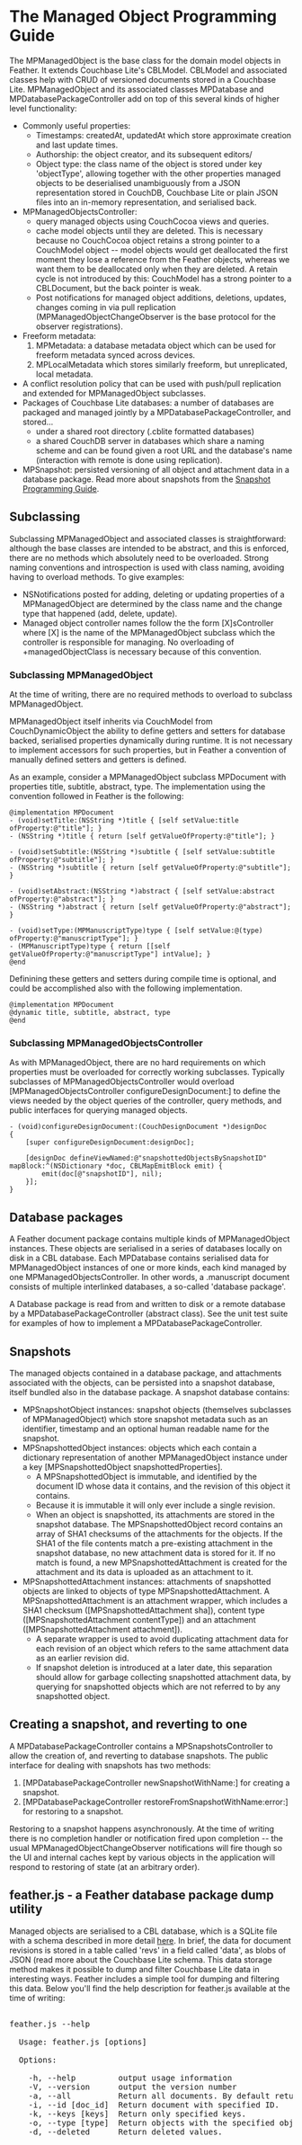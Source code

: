 # The Managed Object Programming Guide

The MPManagedObject is the base class for the domain model objects in Feather. It extends Couchbase Lite's CBLModel. CBLModel and associated classes help with CRUD of versioned documents stored in a Couchbase Lite. MPManagedObject and its associated classes MPDatabase and MPDatabasePackageController add on top of this several kinds of higher level functionality:

 - Commonly useful properties:
   - Timestamps: createdAt, updatedAt which store approximate creation and last update times.
   - Authorship: the object creator, and its subsequent editors/
   - Object type: the class name of the object is stored under key 'objectType', allowing together with the other properties managed objects to be deserialised unambiguously from a JSON representation stored in CouchDB, Couchbase Lite or plain JSON files into an in-memory representation, and serialised back.
 - MPManagedObjectsController:
    - query managed objects using CouchCocoa views and queries.
    - cache model objects until they are deleted. This is necessary because no CouchCocoa object retains a strong pointer to a CouchModel object -- model objects would get deallocated the first moment they lose a reference from the Feather objects, whereas we want them to be deallocated only when they are deleted. A retain cycle is not introduced by this: CouchModel has a strong pointer to a CBLDocument, but the back pointer is weak.
    - Post notifications for managed object additions, deletions, updates, changes coming in via pull replication (MPManagedObjectChangeObserver is the base protocol for the observer registrations).
 - Freeform metadata:
    1. MPMetadata: a database metadata object which can be used for freeform metadata synced across devices.
    2. MPLocalMetadata which stores similarly freeform, but unreplicated, local metadata.
 - A conflict resolution policy that can be used with push/pull replication and extended for MPManagedObject subclasses.
 - Packages of Couchbase Lite databases: a number of databases are packaged and managed jointly by a MPDatabasePackageController, and stored...
    - under a shared root directory (.cblite formatted databases)
    - a shared CouchDB server in databases which share a naming scheme and can be found given a root URL and the database's name (interaction with remote is done using replication).
 - MPSnapshot: persisted versioning of all object and attachment data in a database package. Read more about snapshots from the [Snapshot Programming Guide](docs/snapshots.html).


## Subclassing

Subclassing MPManagedObject and associated classes is straightforward: although the base classes are intended to be abstract, and this is enforced, there are no methods which absolutely need to be overloaded. Strong naming conventions and introspection is used with class naming, avoiding having to overload methods. To give examples:

 - NSNotifications posted for adding, deleting or updating properties of a MPManagedObject are determined by the class name and the change type that happened (add, delete, update).
 - Managed object controller names follow the the form [X]sController where [X] is the name of the MPManagedObject subclass which the controller is responsible for managing. No overloading of +managedObjectClass is necessary because of this convention.

### Subclassing MPManagedObject

At the time of writing, there are no required methods to overload to subclass MPManagedObject.

MPManagedObject itself inherits via CouchModel from CouchDynamicObject the ability to define getters and setters for database backed, serialised properties dynamically during runtime. It is not necessary to implement accessors for such properties, but in Feather a convention of manually defined setters and getters is defined.

As an example, consider a MPManagedObject subclass MPDocument with properties title, subtitle, abstract, type. The implementation using the convention followed in Feather is the following:

    @implementation MPDocument
    - (void)setTitle:(NSString *)title { [self setValue:title ofProperty:@"title"]; }
    - (NSString *)title { return [self getValueOfProperty:@"title"]; }

    - (void)setSubtitle:(NSString *)subtitle { [self setValue:subtitle ofProperty:@"subtitle"]; }
    - (NSString *)subtitle { return [self getValueOfProperty:@"subtitle"]; }

    - (void)setAbstract:(NSString *)abstract { [self setValue:abstract ofProperty:@"abstract"]; }
    - (NSString *)abstract { return [self getValueOfProperty:@"abstract"]; }

    - (void)setType:(MPManuscriptType)type { [self setValue:@(type) ofProperty:@"manuscriptType"]; }
    - (MPManuscriptType)type { return [[self getValueOfProperty:@"manuscriptType"] intValue]; }
    @end

Definining these getters and setters during compile time is optional, and could be accomplished also with the following implementation.

    @implementation MPDocument
    @dynamic title, subtitle, abstract, type
    @end

### Subclassing MPManagedObjectsController

As with MPManagedObject, there are no hard requirements on which properties must be overloaded for correctly working subclasses. Typically subclasses of MPManagedObjectsController would overload [MPManagedObjectsController configureDesignDocument:] to define the views needed by the object queries of the controller, query methods, and public interfaces for querying managed objects.

    - (void)configureDesignDocument:(CouchDesignDocument *)designDoc
    {
        [super configureDesignDocument:designDoc];

        [designDoc defineViewNamed:@"snapshottedObjectsBySnapshotID" mapBlock:^(NSDictionary *doc, CBLMapEmitBlock emit) {
            emit(doc[@"snapshotID"], nil);
        }];
    }


## Database packages

A Feather document package contains multiple kinds of MPManagedObject instances. These objects are serialised in a series of databases locally on disk in a CBL database. Each MPDatabase contains serialised data for MPManagedObject instances of one or more kinds, each kind managed by one MPManagedObjectsController. In other words, a .manuscript document consists of multiple interlinked databases, a so-called 'database package'.

A Database package is read from and written to disk or a remote database by a MPDatabasePackageController (abstract class). See the unit test suite for examples of how to implement a MPDatabasePackageController.

## Snapshots

The managed objects contained in a database package, and attachments associated with the objects, can be persisted into a snapshot database, itself bundled also in the database package. A snapshot database contains:

 - MPSnapshotObject instances: snapshot objects (themselves subclasses of MPManagedObject) which store snapshot metadata such as an identifier, timestamp and an optional human readable name for the snapshot.
 - MPSnapshottedObject instances: objects which each contain a dictionary representation of another MPManagedObject instance under a key [MPSnapshottedObject snapshottedProperties].
   - A MPSnapshottedObject is immutable, and identified by the document ID whose data it contains, and the revision of this object it contains.
   - Because it is immutable it will only ever include a single revision.
   - When an object is snapshotted, its attachments are stored in the snapshot database. The MPSnapshottedObject record contains an array of SHA1 checksums of the attachments for the objects. If the SHA1 of the file contents match a pre-existing attachment in the snapshot database, no new attachment data is stored for it. If no match is found, a new MPSnapshottedAttachment is created for the attachment and its data is uploaded as an attachment to it.
 - MPSnapshottedAttachment instances: attachments of snapshotted objects are linked to objects of type MPSnapshottedAttachment. A MPSnapshottedAttachment is an attachment wrapper, which includes a SHA1 checksum ([MPSnapshottedAttachment sha]), content type ([MPSnapshottedAttachment contentType]) and an attachment ([MPSnapshottedAttachment attachment]).
   - A separate wrapper is used to avoid duplicating attachment data for each revision of an object which refers to the same attachment data as an earlier revision did.
   - If snapshot deletion is introduced at a later date, this separation should allow for garbage collecting snapshotted attachment data, by querying for snapshotted objects which are not referred to by any snapshotted object.

## Creating a snapshot, and reverting to one

A MPDatabasePackageController contains a MPSnapshotsController to allow the creation of, and reverting to database snapshots. The public interface for dealing with snapshots has two methods:

 1. [MPDatabasePackageController newSnapshotWithName:] for creating a snapshot.
 2. [MPDatabasePackageController restoreFromSnapshotWithName:error:] for restoring to a snapshot.

Restoring to a snapshot happens asynchronously. At the time of writing there is no completion handler or notification fired upon completion -- the usual MPManagedObjectChangeObserver notifications will fire though so the UI and internal caches kept by various objects in the application will respond to restoring of state (at an arbitrary order).

## feather.js - a Feather database package dump utility

Managed objects are serialised to a CBL database, which is a SQLite file with a schema described in more detail [here](https://github.com/couchbase/couchbase-lite-ios/wiki/Object-Design-And-Schema). In brief, the data for document revisions is stored in a table called 'revs' in a field called 'data', as blobs of JSON (read more about the Couchbase Lite schema. This data storage method makes it possible to dump and filter Couchbase Lite data in interesting ways. Feather includes a simple tool for dumping and filtering this data. Below you'll find the help description for feather.js available at the time of writing:

<pre>

feather.js --help

  Usage: feather.js [options]

  Options:

    -h, --help         output usage information
    -V, --version      output the version number
    -a, --all          Return all documents. By default returns only current value.
    -i, --id [doc_id]  Return document with specified ID.
    -k, --keys [keys]  Return only specified keys.
    -o, --type [type]  Return objects with the specified objectType field.
    -d, --deleted      Return deleted values.

</pre>